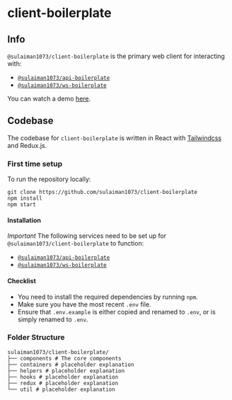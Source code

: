 # client-boilerplate

## Info
`@sulaiman1073/client-boilerplate` is the primary web client for interacting with: 

* [`@sulaiman1073/api-boilerplate`](https://github.com/sulaiman1073/api-boilerplate)
* [`@sulaiman1073/ws-boilerplate`](https://github.com/sulaiman1073/ws-boilerplate)

You can watch a demo [here](https://placeholder.youtube.com).

## Codebase
The codebase for `client-boilerplate` is written in React with [Tailwindcss](https://tailwindcss.com/) and Redux.js.

### First time setup
To run the repository locally:

```
git clone https://github.com/sulaiman1073/client-boilerplate
npm install
npm start
```

#### Installation
*Important* The following services need to be set up for `@sulaiman1073/client-boilerplate` to function:

* [`@sulaiman1073/api-boilerplate`](https://github.com/sulaiman1073/api-boilerplate)
* [`@sulaiman1073/ws-boilerplate`](https://github.com/sulaiman1073/ws-boilerplate)

#### Checklist

 - You need to install the required dependencies by running `npm`.
 - Make sure you have the most recent `.env` file.
 - Ensure that `.env.example` is either copied and renamed to `.env`, or is simply renamed to `.env`.

### Folder Structure
```
sulaiman1073/client-boilerplate/
├── components # The core components
├── containers # placeholder explanation
├── helpers # placeholder explanation
├── hooks # placeholder explanation
├── redux # placeholder explanation
└── util # placeholder explanation
```

